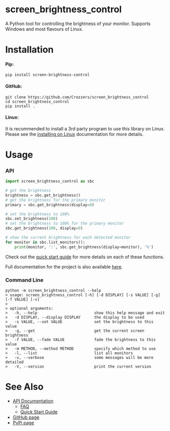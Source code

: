 # screen_brightness_control
A Python tool for controlling the brightness of your monitor. Supports Windows and most flavours of Linux.  

# Installation
#### Pip:
`pip install screen-brightness-control`

#### GitHub:
```
git clone https://github.com/Crozzers/screen_brightness_control
cd screen_brightness_control
pip install .
```

#### Linux:
It is recommended to install a 3rd party program to use this library on Linux.
Please see the [installing on Linux](https://crozzers.github.io/screen_brightness_control/extras/Installing%20On%20Linux.html) documentation for more details.


# Usage

### API

```python
import screen_brightness_control as sbc

# get the brightness
brightness = sbc.get_brightness()
# get the brightness for the primary monitor
primary = sbc.get_brightness(display=0)

# set the brightness to 100%
sbc.set_brightness(100)
# set the brightness to 100% for the primary monitor
sbc.get_brightness(100, display=0)

# show the current brightness for each detected monitor
for monitor in sbc.list_monitors():
    print(monitor, ':', sbc.get_brightness(display=monitor), '%')
```

Check out the [quick start guide](https://crozzers.github.io/screen_brightness_control/extras/Quick%20Start%20Guide.html) for more details on each of these functions.

Full documentation for the project is also available [here](https://crozzers.github.io/screen_brightness_control).

### Command Line

```
python -m screen_brightness_control --help
> usage: screen_brightness_control [-h] [-d DISPLAY] [-s VALUE] [-g] [-f VALUE] [-v]
>
> optional arguments:
>   -h, --help                         show this help message and exit
>   -d DISPLAY, --display DISPLAY      the display to be used
>   -s VALUE, --set VALUE              set the brightness to this value
>   -g, --get                          get the current screen brightness
>   -f VALUE, --fade VALUE             fade the brightness to this value
>   -m METHOD, --method METHOD         specify which method to use
>   -l, --list                         list all monitors
>   -v, --verbose                      some messages will be more detailed
>   -V, --version                      print the current version
```


# See Also
* [API Documentation](https://crozzers.github.io/screen_brightness_control)
    * [FAQ](https://crozzers.github.io/screen_brightness_control/source/FAQ.html)
    * [Quick Start Guide](https://crozzers.github.io/screen_brightness_control/extras/Quick%20Start%20Guide.html)
* [GitHub page](https://github.com/Crozzers/screen_brightness_control)
* [PyPi page](https://pypi.org/project/screen-brightness-control/)
